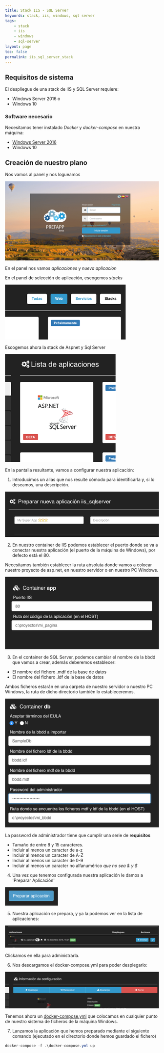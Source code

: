 ```yaml
---
title: Stack IIS - SQL Server
keywords: stack, iis, windows, sql server
tags:
    - stack
    - iis
    - windows
    - sql-server
layout: page
toc: false
permalink: iis_sql_server_stack
---
```


## Requisitos de sistema

El despliegue de una stack de IIS y SQL Server requiere: 

- Windows Server 2016 o 
- Windows 10

### Software necesario

Necesitamos tener instalado *Docker* y *docker-compose* en nuestra máquina:

- [Windows Server 2016](/windows_server_2016_docker)
- Windows 10 


## Creación de nuestro plano

Nos vamos al panel y nos logueamos

![loguear en panel](/images/login_panel.png)

En el panel nos vamos *aplicaciones* y *nueva aplicacion*

En el panel de selección de aplicación, escogemos *stacks* 

![selección_stack](/images/seleccion_stack.png)

Escogemos ahora la stack de Aspnet y Sql Server


![stack_iis](/images/iis_stack.png)

En la pantalla resultante, vamos a configurar nuestra aplicación:

1) Introducimos un alias que nos resulte cómodo para identificarla y, si lo deseamos, una descripción. 

![alias_descripción](/images/alias_descripcion.png "Introducimos el alias y la descripción")

2) En nuestro container de IIS podemos establecer el puerto donde se va a conectar nuestra aplicación (el puerto de la máquina de Windows), por defecto está el 80. 

Necesitamos también establecer la ruta absoluta donde vamos a colocar nuestro proyecto de asp.net, en nuestro servidor o en nuestro PC Windows. 

![puerto_codigo](/images/iis_puerto_ruta_iis.png "Colocamos el puerto y la ruta del código de nuestra aplicación")

3) En el container de SQL Server, podemos cambiar el nombre de la bbdd que vamos a crear, además deberemos establecer:

  - El nombre del fichero .mdf de la base de datos
  - El nombre del fichero .ldf de la base de datos

Ambos ficheros estarán en una carpeta de nuestro servidor o nuestro PC Windows, la ruta de dicho directorio también lo estableceremos. 


![container_bbdd](/images/iis_bbdd.png "Configurando la bbdd")


La password de administrador tiene que cumplir una serie de __requisitos__

- Tamaño de entre 8 y 15 caracteres. 
- Incluir al menos un caracter de a-z
- Incluir al menos un caracter de A-Z
- Incluir al menos un caracter de 0-9
- Incluir al menos un caracter no alfanumérico *que no sea & y $*


4) Una vez que tenemos configurada nuestra aplicación le damos a 'Preparar Aplicación'

![preparar_aplicacion](/images/preparar_aplicacion.png "Preparando la aplicación")

5) Nuestra aplicación se prepara, y ya la podemos ver en la lista de aplicaciones:

![administrar_aplicacion](/images/iis_administrar_aplicacion.png "Administrando la aplicación")

Clickamos en ella para administrarla. 

6) Nos descargamos el docker-compose.yml para poder desplegarlo:

![administrar_aplicacion](/images/iis_descargar_compose.png "Descargar el compose de la aplicación")

Tenemos ahora un [docker-compose.yml](https://docs.docker.com/compose/compose-file/) que colocamos en cualquier punto de nuestro sistema de ficheros de la máquina Windows.

7) Lanzamos la aplicación que hemos preparado mediante el siguiente comando (ejecutado en el directorio donde hemos guardado el fichero)

```powershell
docker-compose -f .\docker-compose.yml up 
```










